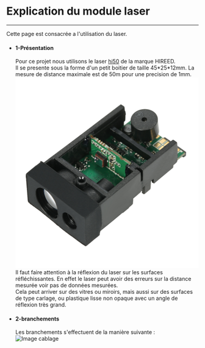 <h1> Explication du module laser </h1>
<hr/>
Cette page est consacrée a l'utilisation du laser.  
<ul>
<li><h4>1-Présentation</h4>
Pour ce projet nous utilisons le laser <a href="https://fr.aliexpress.com/item/50m-164ft-Laser-Distance-Measuring-Sensor-Range-Finder-Module-Low-cost-Diastimeter-Single-Continuous-Measurement/32792768667.html?spm=a2g0w.10010108.1000013.1.51f42bb0M1R4Ws&traffic_analysisId=recommend_2088_1_90158_iswistore&scm=1007.13339.90158.0&pvid=f9d4958f-2d6c-4487-9ee1-a3cd3a2b37b9&tpp=1">hi50</a> de la marque HIREED.<br/>
Il se presente sous la forme d'un petit boitier de taille 45*25*12mm. La mesure de distance maximale est de 50m pour une precision de 1mm.<br/>
<img src="/documentation/Images/laser.jpg" alt="photo_lazer" height="500"/><br/>
Il faut faire attention à la réflexion du laser sur les surfaces réfléchissantes. En effet le laser peut avoir des erreurs sur la distance mesurée voir pas de données mesurées.<br/>
Cela peut arriver sur des vitres ou miroirs, mais aussi sur des surfaces de type carlage, ou plastique lisse non opaque avec un angle de réflexion très grand.

</li>
<li><h4>2-branchements</h4>
Les branchements s'effectuent de la manière suivante :
<img src="/Slam_Arduino_Bot/documentation/Images/cablage_laser.jpg" alt="Image cablage" height="500"/>



